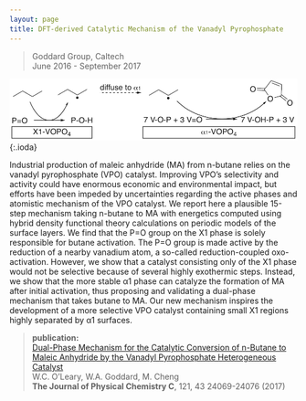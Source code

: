 ```yaml
---
layout: page
title: DFT-derived Catalytic Mechanism of the Vanadyl Pyrophosphate
---
```


> Goddard Group, Caltech  
> June 2016 - September 2017

![theme logo](vpo_scheme.png){:.ioda}


Industrial production of maleic anhydride (MA) from n-butane relies on the vanadyl pyrophosphate (VPO) catalyst. Improving VPO’s selectivity and activity could have enormous economic and environmental impact, but efforts have been impeded by uncertainties regarding the active phases and atomistic mechanism of the VPO catalyst. We report here a plausible 15-step mechanism taking n-butane to MA with energetics computed using hybrid density functional theory calculations on periodic models of the surface layers. We find that the P=O group on the X1 phase is solely responsible for butane activation. The P=O group is made active by the reduction of a nearby vanadium atom, a so-called reduction-coupled oxo-activation. However, we show that a catalyst consisting only of the X1 phase would not be selective because of several highly exothermic steps. Instead, we show that the more stable α1 phase can catalyze the formation of MA after initial activation, thus proposing and validating a dual-phase mechanism that takes butane to MA. Our new mechanism inspires the development of a more selective VPO catalyst containing small X1 regions highly separated by α1 surfaces.

> **publication:**   
> <a href = "https://pubs.acs.org/doi/abs/10.1021/acs.jpcc.7b07881" target = "_blank">Dual-Phase Mechanism for the Catalytic Conversion of n-Butane to Maleic Anhydride by the Vanadyl Pyrophosphate Heterogeneous Catalyst</a>  
> W.C. O’Leary, W.A. Goddard, M. Cheng   
> **The Journal of Physical Chemistry C**, 121, 43 24069-24076 (2017)  
